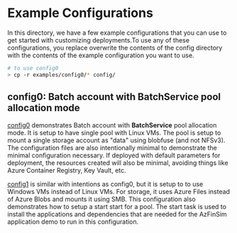 # Example Configurations

In this directory, we have a few example configurations that you can use to get
started with customizing deployments.To use any of these configurations, you
replace overwrite the contents of the config directory with the contents of the
example configuration you want to use.

```sh
# to use config0
> cp -r examples/config0/* config/
```

## config0: Batch account with BatchService pool allocation mode

[config0](./config0/) demonstrates Batch account with **BatchService**
pool allocation mode. It is setup to have single pool with Linux VMs. The pool is
setup to mount a single storage account as "data" using blobfuse (and not NFSv3). The configuration
files are also intentionally minimal to demonstrate the minimal configuration necessary. If deployed with
default parameters for deployment, the resources created will also be minimal, avoiding things like Azure Container Registry,
Key Vault, etc.

[config1](./config1/) is similar with intentions as config0, but it is setup to
to use Windows VMs instead of Linux VMs. For storage, it uses Azure Files instead
of Azure Blobs and mounts it using SMB. This configuration also demonstrates
how to setup a start start for a pool. The start task is used to install the
applications and dependencies that are needed for the AzFinSim application demo
to run in this configuration.
